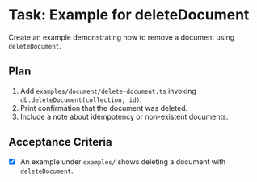 # Task: Example for deleteDocument

Create an example demonstrating how to remove a document using `deleteDocument`.

## Plan
1. Add `examples/document/delete-document.ts` invoking `db.deleteDocument(collection, id)`.
2. Print confirmation that the document was deleted.
3. Include a note about idempotency or non-existent documents.

## Acceptance Criteria
- [x] An example under `examples/` shows deleting a document with `deleteDocument`.
